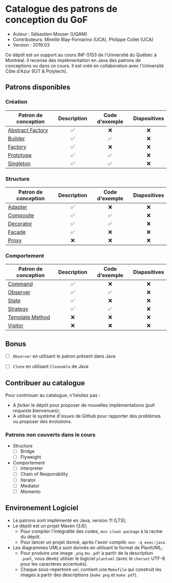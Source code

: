 # Catalogue des patrons de conception du GoF

  * Auteur : Sébastien Mosser (UQAM)
  * Contributeurs: Mireille Blay-Fornarino (UCA), Philippe Collet (UCA)
  * Version : 2019.03 

Ce dépôt est un support au cours INF-5153 de l'Université du Québec à Montréal. Il recense des implémentation en Java des patrons de conceptions vu dans ce cours. Il est créé en collaboration avec l'Université Côte d'Azur (IUT & Polytech).

## Patrons disponibles

### Création

Patron de conception | Description | Code d'exemple | Diapositives |
---------------------| :---------: | :------------: | :----------: |
[Abstract Factory](./creation/abstract_factory) | :white_check_mark: | :x: | :x: | 
[Builder](./creation/builder) | :white_check_mark: | :white_check_mark: | :x: |
[Factory](./creation/factory) | :white_check_mark: | :x: | :x: | 
[Prototype](./creation/prototype) | :white_check_mark: | :white_check_mark: | :x: |
[Singleton](./creation/singleton) | :white_check_mark: | :white_check_mark: | :x: |
 
 
### Structure

Patron de conception | Description | Code d'exemple | Diapositives |
---------------------| :---------: | :------------: | :----------: |
[Adapter](./creation/adapter) | :white_check_mark: | :x: | :x: | 
[Composite](./creation/composite) | :white_check_mark: | :white_check_mark: | :x: | 
[Decorator](./creation/decorator) | :white_check_mark: | :white_check_mark: | :x: | 
[Facade](./creation/facade) | :white_check_mark: | :x: | :x: | 
[Proxy](./creation/proxy) | :x: | :x: | :x: | 

### Comportement

Patron de conception | Description | Code d'exemple | Diapositives |
---------------------| :---------: | :------------: | :----------: |
[Command](./comportement/command) | :white_check_mark: | :x: | :x: | 
[Observer](./comportement/observer) | :white_check_mark: | :white_check_mark: | :x: | 
[State](./comportement/state) | :white_check_mark: | :x: | :x: | 
[Strategy](./comportement/strategy) | :white_check_mark: | :white_check_mark: | :x: | 
[Template Method](./comportement/template_method) | :x: | :x: | :x: | 
[Visitor](./comportement/visitor) | :x: | :x: | :x: | 

## Bonus

  - [ ] `Observer` en utilisant le patron présent dans Java
  - [ ] `Clone` en utilisant `Cloneable` de Java


## Contribuer au catalogue

Pour contrinuer au catalogue, n'hésitez pas : 

  - A _forker_ le dépôt pour proposer de nouvelles implémentations (_pull requests_ bienvenues);
  - A utiliser le système d'_issues_ de Github pour rapporter des problèmes ou proposer des évolutions.

### Patrons non couverts dans le cours

  - Structure
    - [ ] Bridge
    - [ ] Flyweight
  - Comportement
    - [ ] Interpreter
    - [ ] Chain of Responsbility
    - [ ] Iterator
    - [ ] Mediator
    - [ ] Memento     

## Environement Logiciel

  - Le patrons sont implémenté en Java, version 11 (LTS);
  - Le dépôt est un projet Maven (3.6);
    - Pour compiler l'intégralité des codes, `mvn clean package` à la racine du dépôt. 
    - Pour lancer un projet donné, après l'avoir compilé: `mvn -q exec:java`
  - Les diagrammes UMLs sont donnés en utilisant le format de PlantUML;
    - Pour produire une image `.png` ou `.pdf` à partir de la description `.puml`, vous devez utiliser le logiciel `plantuml` (avec le `charset` UTF-8 pour les caractères accentués). 
    - Chaque sous-repertoire `uml` contient une `Makefile` qui construit les images à partir des descriptions (`make png` et `make pdf`).
